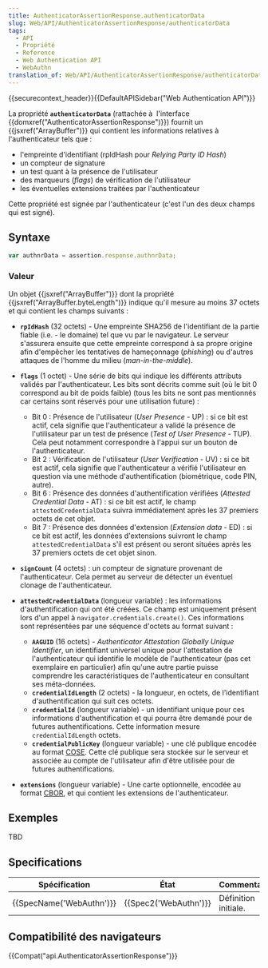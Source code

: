 ```yaml
---
title: AuthenticatorAssertionResponse.authenticatorData
slug: Web/API/AuthenticatorAssertionResponse/authenticatorData
tags:
  - API
  - Propriété
  - Reference
  - Web Authentication API
  - WebAuthn
translation_of: Web/API/AuthenticatorAssertionResponse/authenticatorData
---
```

{{securecontext_header}}{{DefaultAPISidebar("Web Authentication API")}}

La propriété **`authenticatorData`** (rattachée à  l'interface {{domxref("AuthenticatorAssertionResponse")}}) fournit un {{jsxref("ArrayBuffer")}} qui contient les informations relatives à l'authenticateur tels que :

- l'empreinte d'identifiant (rpIdHash pour _Relying Party ID Hash_)
- un compteur de signature
- un test quant à la présence de l'utilisateur
- des marqueurs (_flags_) de vérification de l'utilisateur
- les éventuelles extensions traitées par l'authenticateur

Cette propriété est signée par l'authenticateur (c'est l'un des deux champs qui est signé).

## Syntaxe

```js
var authnrData = assertion.response.authnrData;
```

### Valeur

Un objet {{jsxref("ArrayBuffer")}} dont la propriété {{jsxref("ArrayBuffer.byteLength")}} indique qu'il mesure au moins 37 octets et qui contient les champs suivants :

- **`rpIdHash`** (32 octets) - Une empreinte SHA256 de l'identifiant de la partie fiable (i.e. - le domaine) tel que vu par le navigateur. Le serveur s'assurera ensuite que cette empreinte correspond à sa propre origine afin d'empêcher les tentatives de hameçonnage (_phishing_) ou d'autres attaques de l'homme du milieu (_man-in-the-middle_).
- **`flags`** (1 octet) - Une série de bits qui indique les différents attributs validés par l'authenticateur. Les bits sont décrits comme suit (où le bit 0 correspond au bit de poids faible) (tous les bits ne sont pas mentionnés car certains sont réservés pour une utilisation future) :

  - Bit 0 : Présence de l'utilisateur (_User Presence_ - UP) : si ce bit est actif, cela signifie que l'authenticateur a validé la présence de l'utilisateur par un test de présence (_Test of User Presence_ - TUP). Cela peut notamment correspondre à l'appui sur un bouton de l'authenticateur.
  - Bit 2 : Vérification de l'utilisateur (_User Verification_ - UV) : si ce bit est actif, cela signifie que l'authenticateur a vérifié l'utilisateur en question via une méthode d'authentification (biométrique, code PIN, autre).
  - Bit 6 : Présence des données d'authentification vérifiées (_Attested Credential Data_ - AT) : si ce bit est actif, le champ `attestedCredentialData` suivra immédiatement après les 37 premiers octets de cet objet.
  - Bit 7 : Présence des données d'extension (_Extension data_ - ED) : si ce bit est actif, les données d'extensions suivront le champ `attestedCredentialData` s'il est présent ou seront situées après les 37 premiers octets de cet objet sinon.

- **`signCount`** (4 octets) : un compteur de signature provenant de l'authenticateur. Cela permet au serveur de détecter un éventuel clonage de l'authenticateur.
- **`attestedCredentialData`** (longueur variable) : les informations d'authentification qui ont été créées. Ce champ est uniquement présent lors d'un appel à `navigator.credentials.create()`. Ces informations sont représentées par une séquence d'octets au format suivant :

  - **`AAGUID`** (16 octets) - _Authenticator Attestation Globally Unique Identifier_, un identifiant universel unique pour l'attestation de l'authenticateur qui identifie le modèle de l'authenticateur (pas cet exemplaire en particulier) afin qu'une autre partie puisse comprendre les caractéristiques de l'authenticateur en consultant ses méta-données.
  - **`credentialIdLength`** (2 octets) - la longueur, en octets, de l'identifiant d'authentification qui suit ces octets.
  - **`credentialId`** (longueur variable) - un identifiant unique pour ces informations d'authentification et qui pourra être demandé pour de futures authentifications. Cette information mesure `credentialIdLength` octets.
  - **`credentialPublicKey`** (longueur variable) - une clé publique encodée au format [COSE](https://tools.ietf.org/html/rfc8152). Cette clé publique sera stockée sur le serveur et associée au compte de l'utilisateur afin d'être utilisée pour de futures authentifications.

- **`extensions`** (longueur variable) - Une carte optionnelle, encodée au format [CBOR](https://tools.ietf.org/html/rfc7049), et qui contient les extensions de l'authenticateur.

## Exemples

TBD

## Specifications

| Spécification                    | État                         | Commentaires         |
| -------------------------------- | ---------------------------- | -------------------- |
| {{SpecName('WebAuthn')}} | {{Spec2('WebAuthn')}} | Définition initiale. |

## Compatibilité des navigateurs

{{Compat("api.AuthenticatorAssertionResponse")}}
